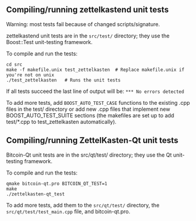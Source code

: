 Compiling/running zettelkastend unit tests
------------------------------------

Warning: most tests fail because of changed scripts/signature.

zettelkastend unit tests are in the `src/test/` directory; they
use the Boost::Test unit-testing framework.

To compile and run the tests:

	cd src
	make -f makefile.unix test_zettelkasten  # Replace makefile.unix if you're not on unix
	./test_zettelkasten   # Runs the unit tests

If all tests succeed the last line of output will be:
`*** No errors detected`

To add more tests, add `BOOST_AUTO_TEST_CASE` functions to the existing
.cpp files in the test/ directory or add new .cpp files that
implement new BOOST_AUTO_TEST_SUITE sections (the makefiles are
set up to add test/*.cpp to test_zettelkasten automatically).


Compiling/running ZettelKasten-Qt unit tests
---------------------------------------

Bitcoin-Qt unit tests are in the src/qt/test/ directory; they
use the Qt unit-testing framework.

To compile and run the tests:

	qmake bitcoin-qt.pro BITCOIN_QT_TEST=1
	make
	./zettelkasten-qt_test

To add more tests, add them to the `src/qt/test/` directory,
the `src/qt/test/test_main.cpp` file, and bitcoin-qt.pro.
